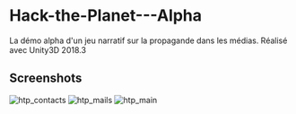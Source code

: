# Hack-the-Planet---Alpha
La démo alpha d'un jeu narratif sur la propagande dans les médias.
Réalisé avec Unity3D 2018.3

## Screenshots

![htp_contacts](https://user-images.githubusercontent.com/23258134/126864564-ce8ac43c-4c79-40b8-b7d9-bc371fcfa886.jpg)
![htp_mails](https://user-images.githubusercontent.com/23258134/126864567-36e2835d-ce0d-4759-907b-faa136746526.jpg)
![htp_main](https://user-images.githubusercontent.com/23258134/126864572-e6d95674-b1c1-4a1e-b4f8-8cb28046de9d.jpg)

